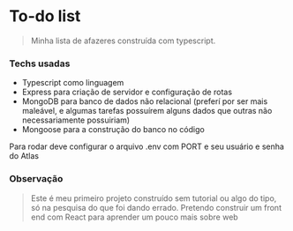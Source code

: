 # To-do list
> Minha lista de afazeres construída com typescript.

### Techs usadas
- Typescript como linguagem
- Express para criação de servidor e configuração de rotas
- MongoDB para banco de dados não relacional (preferí por ser mais maleável, e algumas tarefas possuírem alguns dados que outras não necessariamente possuiriam)
- Mongoose para a construção do banco no código

Para rodar deve configurar o arquivo .env com PORT e seu usuário e senha do Atlas

### Observação
> Este é meu primeiro projeto construído sem tutorial ou algo do tipo, só na pesquisa do que foi dando errado. Pretendo construir um front end com React para aprender um pouco mais sobre web
 
